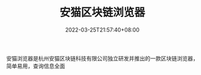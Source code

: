 ﻿---
weight: 
title: "安猫区块链浏览器"
description: "安猫浏览器是杭州安猫区块链科技有限公司独立研发并推出的一款区块链浏览器，简单易用，查询信息全面"
date: 2022-03-25T21:57:40+08:00
lastmod: 2022-03-25T16:45:40+08:00
draft: false
authors: ["Metabd"]
featuredImage: "anmaoqukuailianliulanqi.png"
link: ""
tags: ["区块链浏览器","安猫区块链浏览器"]
categories: ["navigation"]
navigation: ["区块链浏览器"]
lightgallery: true
toc: true
pinned: false
recommend: false
recommend1: false
---
安猫浏览器是杭州安猫区块链科技有限公司独立研发并推出的一款区块链浏览器，简单易用，查询信息全面
